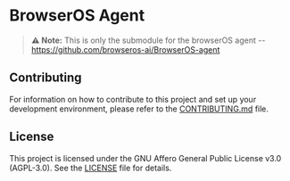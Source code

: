 # BrowserOS Agent

> **⚠️ Note:** This is only the submodule for the browserOS agent -- https://github.com/browseros-ai/BrowserOS-agent  

## Contributing

For information on how to contribute to this project and set up your development environment, please refer to the [CONTRIBUTING.md](CONTRIBUTING.md) file.

## License

This project is licensed under the GNU Affero General Public License v3.0 (AGPL-3.0). See the [LICENSE](LICENSE) file for details.
